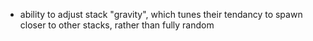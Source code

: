 - ability to adjust stack "gravity", which tunes their tendancy to spawn closer to other stacks, rather than fully random
